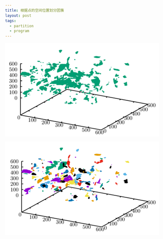 ```yaml
---
title: 根据点的空间位置划分团簇
layout: post
tags:
  - partition
  - program
---
```


![](/media/files/2016/08/22/before.png)

![](/media/files/2016/08/22/after.png)

